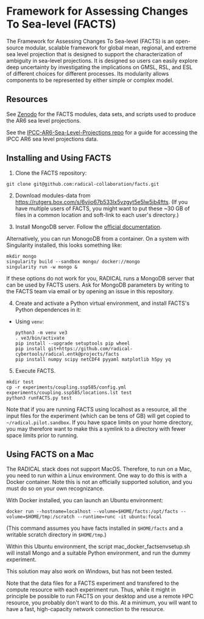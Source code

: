 # Framework for Assessing Changes To Sea-level (FACTS)

The Framework for Assessing Changes To Sea-level (FACTS) is an open-source modular, scalable framework for global mean, regional, and extreme sea level projection that is designed to support the characterization of ambiguity in sea-level projections. It is designed so users can easily explore deep uncertainty by investigating the implications on GMSL, RSL, and ESL of different choices for different processes. Its modularity allows components to be represented by either simple or complex model. 

## Resources

See [Zenodo](https://doi.org/10.5281/zenodo.6419954) for the FACTS modules, data sets, and scripts used to produce the AR6 sea level projections.

See the [IPCC-AR6-Sea-Level-Projections repo](https://github.com/rutgers-ESSP/IPCC-AR6-Sea-Level-Projections) for a guide for accessing the IPCC AR6 sea level projections data.

## Installing and Using FACTS

1. Clone the FACTS repository:

  ```
  git clone git@github.com:radical-collaboration/facts.git
  ```

2. Download modules-data from https://rutgers.box.com/s/6vjio67b533lx5vzgyt5e5lw5jb4ftts. (If you have multiple users of FACTS, you might want to put these ~30 GB of files in a common location and soft-link to each user's directory.) 

3. Install MongoDB server. Follow the [official documentation](https://www.mongodb.com/docs/manual/administration/install-on-linux/).

  Alternatively, you can run MonogoDB from a container. On a system with Singularity installed, this looks something like:
 
  ```
  mkdir mongo
  singularity build --sandbox mongo/ docker://mongo
  singularity run -w mongo &
  ```
  If these options do not work for you, RADICAL runs a MongoDB server that can be used by FACTS users. Ask for MongoDB parameters by writing to the FACTS team via email or by opening an issue in this repository.

4. Create and activate a Python virtual environment, and install FACTS's Python dependences in it:

  - Using `venv`:

    ```
    python3 -m venv ve3
    . ve3/bin/activate
    pip install --upgrade setuptools pip wheel
    pip install git+https://github.com/radical-cybertools/radical.entk@projects/facts
    pip install numpy scipy netCDF4 pyyaml matplotlib h5py yq
    ```

5. Execute FACTS.

  ```
  mkdir test
  cp -r experiments/coupling.ssp585/config.yml experiments/coupling.ssp585/locations.lst test
  python3 runFACTS.py test
  ```

Note that if you are running FACTS using localhost as a resource, all the input files for the experiment (which can be tens of GB) will get copied to ```~/radical.pilot.sandbox```. If you have space limits on your home directory, you may therefore want to make this a symlink to a directory with fewer space limits prior to running.

## Using FACTS on a Mac

The RADICAL stack does not support MacOS. Therefore, to run on a Mac, you need to run within a Linux environment. One way to do this is with a Docker container. Note this is not an officially supported solution, and you must do so on your own recognizance.

With Docker installed, you can launch an Ubuntu environment:

  ```
  docker run --hostname=localhost --volume=$HOME/facts:/opt/facts --volume=$HOME/tmp:/scratch --runtime=runc -it ubuntu:focal
  ```
(This command assumes you have facts installed in ```$HOME/facts``` and a writable scratch directory in ```$HOME/tmp```.)

Within this Ubuntu environment, the script mac_docker_factsenvsetup.sh will install Mongo and a suitable Python environment, and run the dummy experiment.

This solution may also work on Windows, but has not been tested.

Note that the data files for a FACTS experiment and transfered to the compute resource with each experiment run. Thus, while it might in principle be possible to run FACTS on your desktop and use a remote HPC resource, you probably don't want to do this. At a minimum, you will want to have a fast, high-capacity network connection to the resource.
